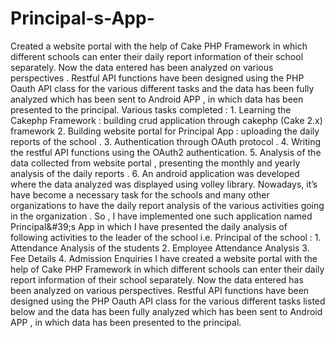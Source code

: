 # Principal-s-App-
Created a website portal with the help of Cake PHP Framework in which different schools can enter their daily report information of their school separately. Now the data entered has been analyzed on various perspectives . Restful API functions have been designed using the PHP Oauth API class for the various different tasks and the data has been fully analyzed which has been sent to Android APP , in which data has been presented to the principal. Various tasks completed :  1. Learning the Cakephp Framework : building crud application through cakephp (Cake 2.x) framework 2. Building website portal for Principal App : uploading the daily reports of the school . 3. Authentication through OAuth protocol . 4. Writing the restful API functions using the OAuth2 authentication. 5. Analysis of the data collected from website portal , presenting the monthly and yearly analysis of the daily reports . 6. An android application was developed where the data analyzed was displayed using volley library.  Nowadays, it’s have become a necessary task for the schools and many other organizations to have the daily report analysis of the various activities going in the organization . So , I have implemented one such application named Principal&amp;#39;s App in which I have presented the daily analysis of following activities to the leader of the school i.e. Principal of the school : 1. Attendance Analysis of the students 2. Employee Attendance Analysis 3. Fee Details 4. Admission Enquiries I have created a website portal with the help of Cake PHP Framework in which different schools can enter their daily report information of their school separately. Now the data entered has been analyzed on various perspectives. Restful API functions have been designed using the PHP Oauth API class for the various different tasks listed below and the data has been fully analyzed which has been sent to Android APP , in which data has been presented to the principal.
